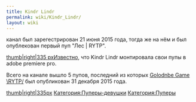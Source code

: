 ```yaml
---
title: Kindr Lindr
permalink: wiki/Kindr_Lindr/
layout: wiki
---
```


канал был зарегестрирован 21 июня 2015 года, тогда же на нём и был
опублекован первый пуп "Лес \| RYTP".

[thumb\|right\|335 pxИзвестно](Файл:Лес_RYTP "wikilink"), что Kindr
Lindr монтировала свои пупы в adobe premiere pro.

Всего на канале вышло 5 пупов, последний из которых [Golodnbe Game
\\RYTP/](https://www.youtube.com/watch?v=cdAIGt8ytYY) был опубликован 31
декабря 2015 года.

[thumb\|right\|335px](Файл:GolodnbIe_Game_\RYTP-0 "wikilink")
[Категория:Пуперы-девушки](Категория:Пуперы-девушки "wikilink")
[Категория:Пуперы](Категория:Пуперы "wikilink")

